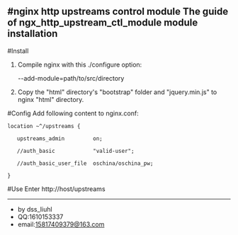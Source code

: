 #nginx http upstreams control module
The guide of ngx_http_upstream_ctl_module module installation
---

#Install
1. Compile nginx with this ./configure option:

    --add-module=path/to/src/directory
    
2. Copy the "html" directory's "bootstrap" folder and "jquery.min.js" to nginx "html" directory.

#Config 
   Add following content to nginx.conf:

    location ~^/upstreams {    

       upstreams_admin         on;    

       //auth_basic            "valid-user";    

       //auth_basic_user_file  oschina/oschina_pw;    

    }

#Use
   Enter http://host/upstreams

--- 
* by dss_liuhl 
* QQ:1610153337 
* email:15817409379@163.com

